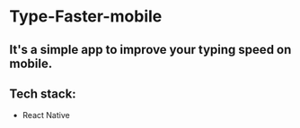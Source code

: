 # Type-Faster-mobile

## It's a simple app to improve your typing speed on mobile.
## Tech stack:
- React Native

